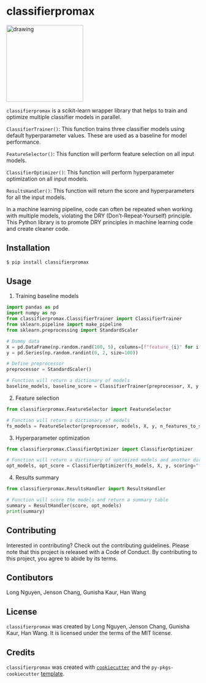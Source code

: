 # classifierpromax

<img src="https://github.com/UBC-MDS/ClassifierProMax/blob/75d4f39c2e75ceff955005e6d443be4151ecc40a/img/classifierpromax_logo.png?raw=true" alt="drawing" width="200"/>

`classifierpromax` is a scikit-learn wrapper library that helps to train and optimize multiple classifier models in parallel.

`ClassifierTrainer()`:
This function trains three classifier models using default hyperparameter values. These are used as a baseline for model performance.

`FeatureSelector()`:
This function will perform feature selection on all input models.

`ClassifierOptimizer()`:
This function will perform hyperparameter optimization on all input models.

`ResultsHandler()`:
This function will return the score and hyperparameters for all the input models.

In a machine learning pipeline, code can often be repeated when working with multiple models, violating the DRY (Don’t-Repeat-Yourself) principle. This Python library is to promote DRY principles in machine learning code and create cleaner code.

## Installation

```bash
$ pip install classifierpromax
```

## Usage
1. Training baseline models
```python
import pandas as pd
import numpy as np
from classifierpromax.ClassifierTrainer import ClassifierTrainer
from sklearn.pipeline import make_pipeline
from sklearn.preprocessing import StandardScaler

# Dummy data
X = pd.DataFrame(np.random.rand(100, 5), columns=[f"feature_{i}" for i in range(5)])
y = pd.Series(np.random.randint(0, 2, size=100))

# Define preprocessor
preprocessor = StandardScaler()

# Function will return a dictionary of models
baseline_models, baseline_score = ClassifierTrainer(preprocessor, X, y, seed=123)
```
2. Feature selection
```python
from classifierpromax.FeatureSelector import FeatureSelector

# Function will return a dictionary of models
fs_models = FeatureSelector(preprocessor, models, X, y, n_features_to_select=3)
```
3. Hyperparameter optimization
```python
from classifierpromax.ClassifierOptimizer import ClassifierOptimizer

# Function will return a dictionary of optimized models and another dictionary with the scores
opt_models, opt_score = ClassifierOptimizer(fs_models, X, y, scoring="f1")
```
4. Results summary
```python
from classifierpromax.ResultsHandler import ResultsHandler

# Function will score the models and return a summary table
summary = ResultHandler(score, opt_models)
print(summary)
```
## Contributing

Interested in contributing? Check out the contributing guidelines. Please note that this project is released with a Code of Conduct. By contributing to this project, you agree to abide by its terms.

## Contibutors

Long Nguyen, Jenson Chang, Gunisha Kaur, Han Wang

## License

`classifierpromax` was created by Long Nguyen, Jenson Chang, Gunisha Kaur, Han Wang. It is licensed under the terms of the MIT license.

## Credits

`classifierpromax` was created with [`cookiecutter`](https://cookiecutter.readthedocs.io/en/latest/) and the `py-pkgs-cookiecutter` [template](https://github.com/py-pkgs/py-pkgs-cookiecutter).
